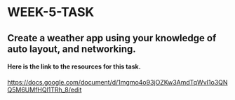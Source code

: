 # WEEK-5-TASK

## Create a weather app using your knowledge of auto layout, and networking. 

#### Here is the link to the resources for this task.

https://docs.google.com/document/d/1mgmo4o93jOZKw3AmdTqWvI1o3QNQ5M6UMfHQl1TRh_8/edit
